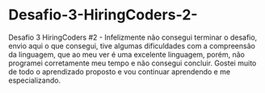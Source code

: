 # Desafio-3-HiringCoders-2-
Desafio 3 HiringCoders #2 - Infelizmente não consegui terminar o desafio, envio aqui o que consegui, tive algumas dificuldades com a compreensão da linguagem, que ao meu ver é uma excelente linguagem, porém, não programei corretamente meu tempo e não consegui concluir. Gostei muito de todo o aprendizado proposto e vou continuar aprendendo e me especializando.

